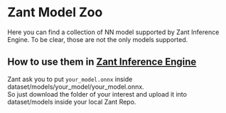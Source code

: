 # Zant Model Zoo

Here you can find a collection of NN model supported by Zant Inference Engine. To be clear, those are not the only models supported.

## How to use them in [Zant Inference Engine](https://github.com/ZantFoundation/Z-Ant)
Zant ask you to put `your_model.onnx` inside dataset/models/your_model/your_model.onnx.  
So just download the folder of your interest and upload it into dataset/models inside your local Zant Repo.

